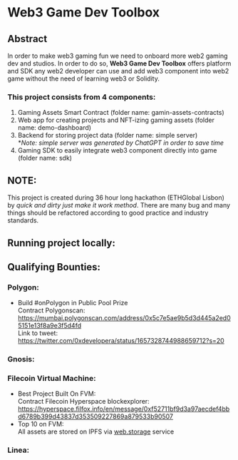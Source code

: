 # Web3 Game Dev Toolbox

## Abstract
In order to make web3 gaming fun we need to onboard more web2 gaming dev and studios. In order to do so, **Web3 Game Dev Toolbox** offers platform and SDK any web2 developer can use and add web3 component into web2 game without the need of learning web3 or Solidity.

### This project consists from 4 components:

1. Gaming Assets Smart Contract (folder name: gamin-assets-contracts)
2. Web app for creating projects and NFT-izing gaming assets (folder name: demo-dashboard)
3. Backend for storing project data (folder name: simple server)<br/>**Note: simple server was generated by ChatGPT in order to save time*
4. Gaming SDK to easily integrate web3 component directly into game (folder name: sdk)

## NOTE:
This project is created during 36 hour long hackathon (ETHGlobal Lisbon) by *quick and dirty just make it work method*. There are many bug and many things should be refactored according to good practice and industry standards.

## Running project locally:

## Qualifying Bounties:

### Polygon:
- Build #onPolygon in Public Pool Prize
<br/>Contract Polygonscan: https://mumbai.polygonscan.com/address/0x5c7e5ae9b5d3d445a2ed05151e13f8a9e3f5d4fd
<br/> Link to tweet: https://twitter.com/0xdevelopera/status/1657328744988659712?s=20

### Gnosis:

### Filecoin Virtual Machine:
- Best Project Built On FVM:
<br/>Contract Filecoin Hyperspace blockexplorer: https://hyperspace.filfox.info/en/message/0xf52711bf9d3a97aecdef4bbd6789b399d43837d353509227869a879533b90507
- Top 10 on FVM:
<br/> All assets are stored on IPFS via [web.storage](https://web3.storage/) service

### Linea: